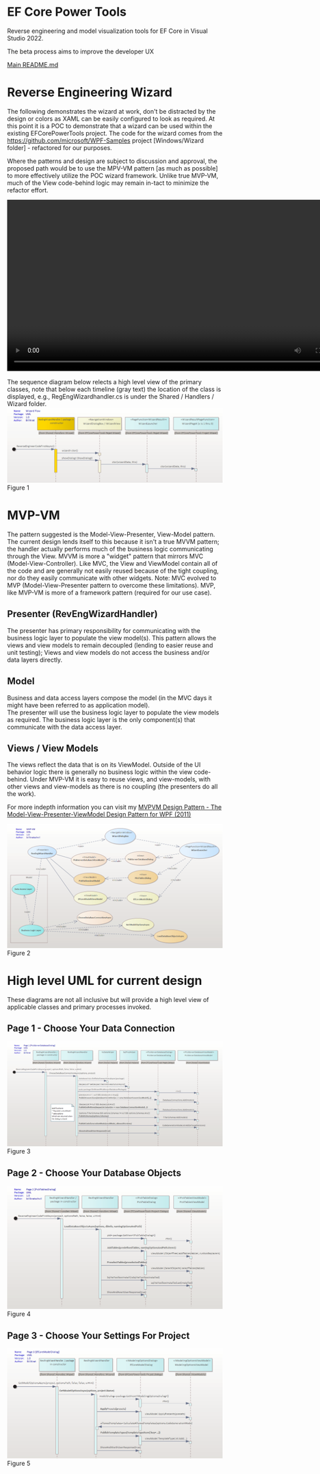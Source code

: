 ﻿# EF Core Power Tools

Reverse engineering and model visualization tools for EF Core in Visual Studio 2022.

The beta process aims to improve the developer UX

[Main README.md](README.md)

# Reverse Engineering Wizard
The following demonstrates the wizard at work, don't be distracted by the design or colors as XAML can be
easily configured to look as required.  At this point it is a POC to demonstrate that a wizard can be used within
the existing EFCorePowerTools project.  The code for the wizard comes from the https://github.com/microsoft/WPF-Samples 
project [Windows/Wizard folder] - refactored for our purposes.

Where the patterns and design are subject to discussion and approval, the proposed path would be to use the MPV-VM pattern
[as much as possible] to more effectively utilize the POC wizard framework.  Unlike true MVP-VM, much of the View code-behind
logic may remain in-tact to minimize the refactor effort.

<video autoplay loop width="800" controls>
  <source src="img/mvpvm-demo.mp4" type="video/mp4">
</video>

The sequence diagram below relects a high level view of the primary classes, note that below each timeline
(gray text) the location of the class is displayed, e.g., RegEngWizardhandler.cs is under the Shared / Handlers / 
Wizard folder.
<img src="img/mvpvm-wizard.png"/>
Figure 1 

# MVP-VM
The pattern suggested is the Model-View-Presenter, View-Model pattern.   The current design lends itself to this because
it isn't a true MVVM pattern; the handler actually performs much of the business logic communicating through the View.
MVVM is more a "widget" pattern that mirrors MVC (Model-View-Controller).  Like MVC, the View and ViewModel contain all of the code
and are generally not easily reused because of the tight coupling, nor do they easily communicate with other widgets. 
Note: MVC evolved to MVP (Model-View-Presenter pattern to overcome these limitations).   MVP, like MVP-VM is more of a 
framework pattern (required for our use case).

## Presenter (RevEngWizardHandler)
The presenter has primary responsibility for communicating with the business logic layer to populate the view model(s).
This pattern allows the views and view models to remain decoupled (lending to easier reuse and unit testing); Views
and view models do not access the business and/or data layers directly.
## Model 
Business and data access layers compose the model (in the MVC days it might have been referred to as application model).  
The presenter will use the business logic layer to populate the view models as required.   The business logic layer is 
the only component(s) that communicate with the data
access layer.
## Views / View Models
The views reflect the data that is on its ViewModel. Outside of the UI behavior logic there is generally no business 
logic within the view code-behind.  Under MVP-VM it is easy to reuse views, and view-models, with other 
views and view-models as there is no coupling (the presenters do all the work). 

For more indepth information you can visit my [MVPVM Design Pattern - The Model-View-Presenter-ViewModel Design Pattern for WPF (2011)](https://learn.microsoft.com/en-us/archive/msdn-magazine/2011/december/mvpvm-design-pattern-the-model-view-presenter-viewmodel-design-pattern-for-wpf) 

<img src="img/mvpvm-uml.png"/>
Figure 2

# High level UML for current design 
These diagrams are not all inclusive but will provide a high level view of applicable classes and primary processes invoked.
## Page 1 - Choose Your Data Connection
<img src="img/mvpvm-pg1.png"/>
Figure 3

## Page 2 - Choose Your Database Objects
<img src="img/mvpvm-pg2.png"/>
Figure 4

## Page 3 - Choose Your Settings For Project
<img src="img/mvpvm-pg3.png"/>
Figure 5

